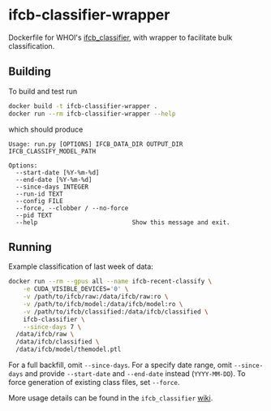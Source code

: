 # ifcb-classifier-wrapper

Dockerfile for WHOI's [ifcb_classifier](https://github.com/WHOIGit/ifcb_classifier),
with wrapper to facilitate bulk classification.

## Building

To build and test run

```sh
docker build -t ifcb-classifier-wrapper .
docker run --rm ifcb-classifier-wrapper --help
```

which should produce

```
Usage: run.py [OPTIONS] IFCB_DATA_DIR OUTPUT_DIR IFCB_CLASSIFY_MODEL_PATH

Options:
  --start-date [%Y-%m-%d]
  --end-date [%Y-%m-%d]
  --since-days INTEGER
  --run-id TEXT
  --config FILE
  --force, --clobber / --no-force
  --pid TEXT
  --help                          Show this message and exit.
```

## Running

Example classification of last week of data:

```sh
docker run --rm --gpus all --name ifcb-recent-classify \
	-e CUDA_VISIBLE_DEVICES='0' \
	-v /path/to/ifcb/raw:/data/ifcb/raw:ro \
	-v /path/to/ifcb/model:/data/ifcb/model:ro \
	-v /path/to/ifcb/classified:/data/ifcb/classified \
	ifcb-classifier \
	--since-days 7 \
  /data/ifcb/raw \
  /data/ifcb/classified \
  /data/ifcb/model/themodel.ptl
```

For a full backfill, omit `--since-days`.
For a specify date range, omit `--since-days` and provide `--start-date` and `--end-date` instead (`YYYY-MM-DD`).
To force generation of existing class files, set `--force`.

More usage details can be found in the `ifcb_classifier` [wiki](https://github.com/WHOIGit/ifcb_classifier/wiki/neuston_net-RUN). 
